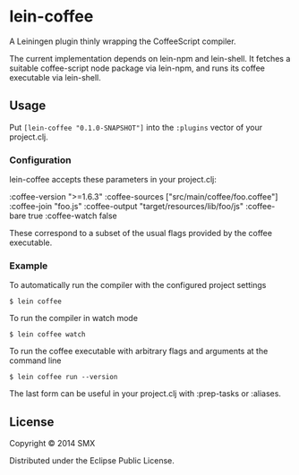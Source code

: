 # lein-coffee

A Leiningen plugin thinly wrapping the CoffeeScript compiler.

The current implementation depends on lein-npm and lein-shell. It fetches a suitable coffee-script node package via lein-npm, and runs its coffee executable via lein-shell.

## Usage

Put `[lein-coffee "0.1.0-SNAPSHOT"]` into the `:plugins` vector of your project.clj.

### Configuration

lein-coffee accepts these parameters in your project.clj:

  :coffee-version ">=1.6.3"
  :coffee-sources ["src/main/coffee/foo.coffee"]
  :coffee-join "foo.js"
  :coffee-output "target/resources/lib/foo/js"
  :coffee-bare true
  :coffee-watch false

These correspond to a subset of the usual flags provided by the coffee executable.

### Example

  To automatically run the compiler with the configured project settings

    $ lein coffee

  To run the compiler in watch mode

    $ lein coffee watch

  To run the coffee executable with arbitrary flags and arguments at the command line

    $ lein coffee run --version

  The last form can be useful in your project.clj with :prep-tasks or :aliases.

## License

Copyright © 2014 SMX

Distributed under the Eclipse Public License.
